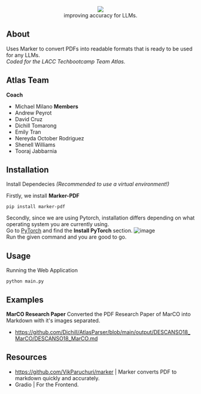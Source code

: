 <div align="center">
  
<img src="https://github.com/user-attachments/assets/ffbfa706-f467-4564-98c6-964c6c403919"/>

<br>
improving accuracy for LLMs.

</div>

## About
Uses Marker to convert PDFs into readable formats that is ready to be used for any LLMs. 
<br>
_Coded for the LACC Techbootcamp Team Atlas._

## Atlas Team
**Coach**
- Michael Milano
**Members**
- Andrew Peyrot
- David Cruz
- Dichill Tomarong
- Emily Tran
- Nereyda October Rodriguez
- Shenell Williams
- Tooraj Jabbarnia

## Installation
Install Dependecies *(Recommended to use a virtual environment!)*

Firstly, we install **Marker-PDF**
```
pip install marker-pdf
```

Secondly, since we are using Pytorch, installation differs depending on what operating system you are currently using.<br>
Go to [PyTorch](https://pytorch.org/) and find the **Install PyTorch** section.
![image](https://github.com/user-attachments/assets/b93efc85-168f-4a41-a3ad-31de126cbc55)
<br>
Run the given command and you are good to go.

## Usage
Running the Web Application
```
python main.py
```

## Examples
**MarCO Research Paper**
Converted the PDF Research Paper of MarCO into Markdown with it's images separated.
- https://github.com/Dichill/AtlasParser/blob/main/output/DESCANSO18_MarCO/DESCANSO18_MarCO.md

## Resources
- https://github.com/VikParuchuri/marker | Marker converts PDF to markdown quickly and accurately.
- Gradio                                 | For the Frontend.

